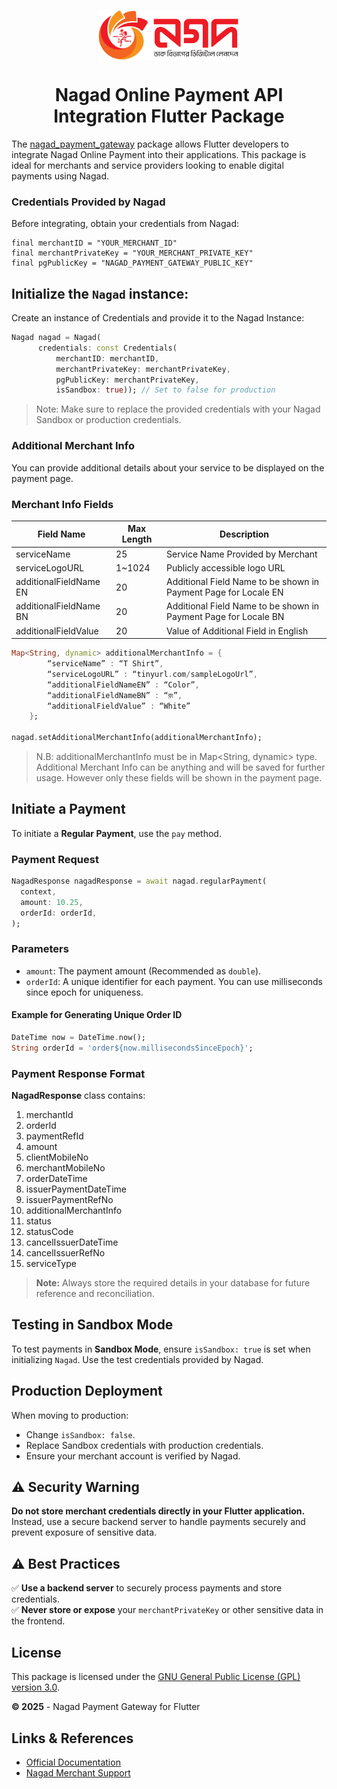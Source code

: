 <p align="center">
  <img src="https://github.com/muhibbin-munna/nagad_flutter/blob/master/images/nagad_logo.png?raw=true" alt="Nagad Logo" height="80" style="display: block; margin: 0 auto;">
</p>


 <h1 align="center">Nagad Online Payment
API Integration Flutter Package</h1>
<p align="center" >
</p>

The [nagad_payment_gateway](https://pub.dev/packages/nagad_payment_gateway)  package allows Flutter developers to integrate Nagad Online Payment into their applications. This package is ideal for merchants and service providers looking to enable digital payments using Nagad.

### Credentials Provided by Nagad

Before integrating, obtain your credentials from Nagad:

```
final merchantID = "YOUR_MERCHANT_ID"
final merchantPrivateKey = "YOUR_MERCHANT_PRIVATE_KEY"
final pgPublicKey = "NAGAD_PAYMENT_GATEWAY_PUBLIC_KEY"
```
## Initialize the `Nagad` instance:
Create an instance of Credentials and provide it to the Nagad Instance: 

```dart
Nagad nagad = Nagad(
      credentials: const Credentials(
          merchantID: merchantID,
          merchantPrivateKey: merchantPrivateKey,
          pgPublicKey: merchantPrivateKey,
          isSandbox: true)); // Set to false for production
```
> Note: Make sure to replace the provided credentials with your Nagad Sandbox or production credentials.

### Additional Merchant Info
You can provide additional details about your service to be displayed on the payment page.

### **Merchant Info Fields**
| Field Name| Max Length | Description |
|---------------------------------|------------------|-------------|
|serviceName|25|Service Name Provided by Merchant|
|serviceLogoURL|1~1024|Publicly accessible logo URL|
|additionalFieldName EN|20|Additional Field Name to be shown in Payment Page for Locale EN|
|additionalFieldName BN|20|Additional Field Name to be shown in Payment Page for Locale BN|
|additionalFieldValue|20|Value of Additional Field in English|

```dart
Map<String, dynamic> additionalMerchantInfo = {
        “serviceName” : “T Shirt”,
        “serviceLogoURL” : “tinyurl.com/sampleLogoUrl”,
        “additionalFieldNameEN” : “Color”,
        “additionalFieldNameBN” : “রং”,
        “additionalFieldValue” : “White”
    };

nagad.setAdditionalMerchantInfo(additionalMerchantInfo);
```

>N.B: additionalMerchantInfo must be in Map<String, dynamic> type. Additional Merchant Info can be anything and will be saved for further usage. However only these fields will be shown in the payment page.

## Initiate a Payment
To initiate a **Regular Payment**, use the `pay` method.

### **Payment Request**
```dart
NagadResponse nagadResponse = await nagad.regularPayment(
  context,
  amount: 10.25,
  orderId: orderId,
);
```


### **Parameters**
- `amount`: The payment amount (Recommended as `double`).
- `orderId`: A unique identifier for each payment. You can use milliseconds since epoch for uniqueness.

#### **Example for Generating Unique Order ID**
```dart
DateTime now = DateTime.now();
String orderId = 'order${now.millisecondsSinceEpoch}';
```

### **Payment Response Format**

**NagadResponse** class contains: 
1. merchantId
2. orderId
3. paymentRefId
4. amount
5. clientMobileNo
6. merchantMobileNo
7. orderDateTime
8. issuerPaymentDateTime
9. issuerPaymentRefNo
10. additionalMerchantInfo
11. status
12. statusCode
13. cancelIssuerDateTime
14. cancelIssuerRefNo
15. serviceType
> **Note:** Always store the required details in your database for future reference and reconciliation.


## Testing in Sandbox Mode
To test payments in **Sandbox Mode**, ensure `isSandbox: true` is set when initializing `Nagad`. Use the test credentials provided by Nagad.

## Production Deployment
When moving to production:
- Change `isSandbox: false`.
- Replace Sandbox credentials with production credentials.
- Ensure your merchant account is verified by Nagad.

## ⚠️ Security Warning
**Do not store merchant credentials directly in your Flutter application.** Instead, use a secure backend server to handle payments securely and prevent exposure of sensitive data.

## ⚠️ Best Practices
✅ **Use a backend server** to securely process payments and store credentials.  
✅ **Never store or expose** your `merchantPrivateKey` or other sensitive data in the frontend.  

## License
This package is licensed under the [GNU General Public License (GPL) version 3.0](https://www.gnu.org/licenses/gpl-3.0.html).

**© 2025** - Nagad Payment Gateway for Flutter

## Links & References
- [Official Documentation](https://github.com/muhibbin-munna/nagad_pg_php/blob/master/resource/Nagad%20Online%20Payment%20API%20Integration%20Guide%20v3.3.pdf)
- [Nagad Merchant Support](https://www.nagad.com.bd/)
